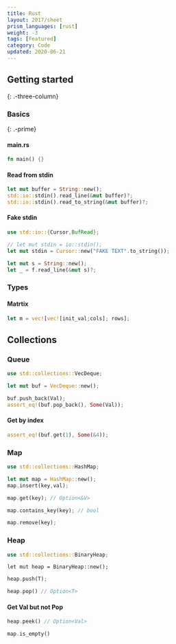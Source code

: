 ```yaml
---
title: Rust
layout: 2017/sheet
prism_languages: [rust]
weight: -3
tags: [Featured]
category: Code
updated: 2020-06-21
---
```


## Getting started
{: .-three-column}

### Basics
{: .-prime}

#### main.rs
```rust
fn main() {}
```
#### Read from stdin
```rust
let mut buffer = String::new();
std::io::stdin().read_line(&mut buffer)?;
std::io::stdin().read_to_string(&mut buffer)?;
```
#### Fake stdin
```rust
use std::io::{Cursor,BufRead};

// let mut stdin = io::stdin();
let mut stdin = Cursor::new("FAKE TEXT".to_string());

let mut s = String::new();
let _ = f.read_line(&mut s)?;
```
### Types
#### Matrtix
```rust
let m = vec![vec![init_val;cols]; rows];
```



## Collections
### Queue
```rust
use std::collections::VecDeque;
```
```rust
let mut buf = VecDeque::new();
```
```rust
buf.push_back(Val);
assert_eq!(buf.pop_back(), Some(Val));
```
#### Get by index
```rust
assert_eq!(buf.get(1), Some(&4));
````

### Map
```rust
use std::collections::HashMap;
```
```rust
let mut map = HashMap::new();
map.insert(key,val);
```
```rust
map.get(key); // Option<&V>
```
```rust
map.contains_key(key); // bool
```
```rust
map.remove(key);
```

### Heap
```rust
use std::collections::BinaryHeap;
```
```
let mut heap = BinaryHeap::new();
```
```rust
heap.push(T);
```
```rust
heap.pop() // Option<T>
```
#### Get Val but not Pop
```rust
heap.peek() // Option<Val>
```
```rust
map.is_empty()
```

